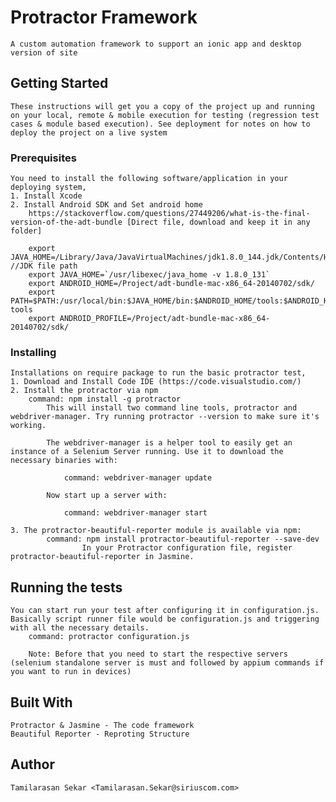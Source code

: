 # Protractor Framework
    A custom automation framework to support an ionic app and desktop version of site

## Getting Started
    These instructions will get you a copy of the project up and running on your local, remote & mobile execution for testing (regression test cases & module based execution). See deployment for notes on how to deploy the project on a live system

### Prerequisites
    You need to install the following software/application in your deploying system,        
    1. Install Xcode 
    2. Install Android SDK and Set android home
        https://stackoverflow.com/questions/27449206/what-is-the-final-version-of-the-adt-bundle [Direct file, download and keep it in any folder]
        
        export JAVA_HOME=/Library/Java/JavaVirtualMachines/jdk1.8.0_144.jdk/Contents/Home //JDK file path
        export JAVA_HOME=`/usr/libexec/java_home -v 1.8.0_131`
        export ANDROID_HOME=/Project/adt-bundle-mac-x86_64-20140702/sdk/
        export PATH=$PATH:/usr/local/bin:$JAVA_HOME/bin:$ANDROID_HOME/tools:$ANDROID_HOME/platform-tools
        export ANDROID_PROFILE=/Project/adt-bundle-mac-x86_64-20140702/sdk/

### Installing
    Installations on require package to run the basic protractor test,
    1. Download and Install Code IDE (https://code.visualstudio.com/)
    2. Install the protractor via npm
        command: npm install -g protractor
            This will install two command line tools, protractor and webdriver-manager. Try running protractor --version to make sure it's working.

            The webdriver-manager is a helper tool to easily get an instance of a Selenium Server running. Use it to download the necessary binaries with:

                command: webdriver-manager update

            Now start up a server with:

                command: webdriver-manager start

    3. The protractor-beautiful-reporter module is available via npm:
            command: npm install protractor-beautiful-reporter --save-dev
                    In your Protractor configuration file, register protractor-beautiful-reporter in Jasmine. 

## Running the tests
    You can start run your test after configuring it in configuration.js. Basically script runner file would be configuration.js and triggering with all the necessary details.
        command: protractor configuration.js

        Note: Before that you need to start the respective servers (selenium standalone server is must and followed by appium commands if you want to run in devices)

## Built With
    Protractor & Jasmine - The code framework
    Beautiful Reporter - Reproting Structure


## Author
    Tamilarasan Sekar <Tamilarasan.Sekar@siriuscom.com>







